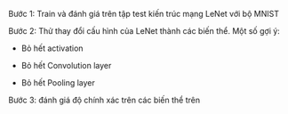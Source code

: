 Bước 1: Train và đánh giá trên tập test kiến trúc mạng LeNet với bộ MNIST

Bước 2: Thử thay đổi cấu hình của LeNet thành các biến thể. Một số gợi ý:

- Bỏ hết activation

- Bỏ hết Convolution layer

- Bỏ hết Pooling layer

Bước 3: đánh giá độ chính xác trên các biến thể trên
